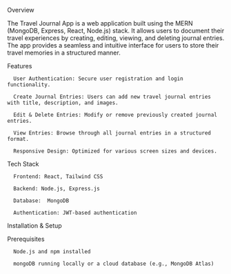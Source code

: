 Overview

The Travel Journal App is a web application built using the MERN (MongoDB, Express, React, Node.js) stack. It allows users to document their travel experiences by creating, editing, viewing, and deleting journal entries. The app provides a seamless and intuitive interface for users to store their travel memories in a structured manner.

Features

      User Authentication: Secure user registration and login functionality.

      Create Journal Entries: Users can add new travel journal entries with title, description, and images.

      Edit & Delete Entries: Modify or remove previously created journal entries.

      View Entries: Browse through all journal entries in a structured format.

      Responsive Design: Optimized for various screen sizes and devices.

Tech Stack
      
      Frontend: React, Tailwind CSS

      Backend: Node.js, Express.js

      Database:  MongoDB

      Authentication: JWT-based authentication

Installation & Setup

  Prerequisites
   
      Node.js and npm installed

      mongoDB running locally or a cloud database (e.g., MongoDB Atlas)
   
